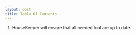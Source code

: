 ```yaml
---
layout: post
title: Table Of Contents
---
```


1. HouseKeeper will ensure that all needed tool are up to date.

